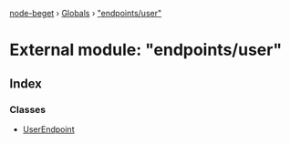 [node-beget](../README.md) › [Globals](../globals.md) › ["endpoints/user"](_endpoints_user_.md)

# External module: "endpoints/user"

## Index

### Classes

* [UserEndpoint](../classes/_endpoints_user_.userendpoint.md)
